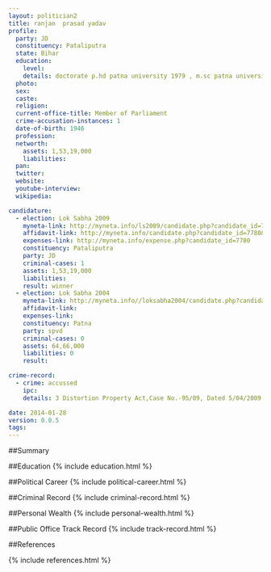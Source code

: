 ```yaml
---
layout: politician2
title: ranjan  prasad yadav
profile: 
  party: JD
  constituency: Pataliputra
  state: Bihar
  education: 
    level: 
    details: doctorate p.hd patna university 1979 , m.sc patna university 1971
  photo: 
  sex: 
  caste: 
  religion: 
  current-office-title: Member of Parliament
  crime-accusation-instances: 1
  date-of-birth: 1946
  profession: 
  networth: 
    assets: 1,53,19,000
    liabilities: 
  pan: 
  twitter: 
  website: 
  youtube-interview: 
  wikipedia: 

candidature: 
  - election: Lok Sabha 2009
    myneta-link: http://myneta.info/ls2009/candidate.php?candidate_id=7780
    affidavit-link: http://myneta.info/candidate.php?candidate_id=7780&scan=original
    expenses-link: http://myneta.info/expense.php?candidate_id=7780
    constituency: Pataliputra 
    party: JD
    criminal-cases: 1
    assets: 1,53,19,000
    liabilities: 
    result: winner 
  - election: Lok Sabha 2004
    myneta-link: http://myneta.info//loksabha2004/candidate.php?candidate_id=757
    affidavit-link: 
    expenses-link: 
    constituency: Patna 
    party: spvd
    criminal-cases: 0
    assets: 64,66,000
    liabilities: 0
    result:  

crime-record: 
  - crime: accussed
    ipc: 
    details: 3 Distortion Property Act,Case No.-95/09, Dated 5/04/2009 

date: 2014-01-28
version: 0.0.5
tags: 
---
```

##Summary


##Education
{% include education.html %}


##Political Career
{% include political-career.html %}


##Criminal Record
{% include criminal-record.html %}


##Personal Wealth
{% include personal-wealth.html %}


##Public Office Track Record
{% include track-record.html %}


##References


{% include references.html %}